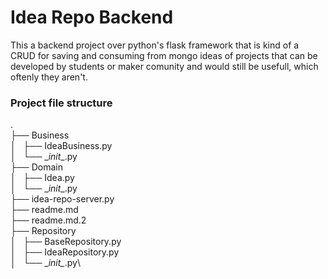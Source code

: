 # Idea Repo Backend

This a backend project over python's flask framework that is kind of a CRUD for saving and consuming from mongo ideas of projects that 
can be developed by students or maker comunity and would still be usefull, which oftenly they aren't.


### Project file structure
.\
├── Business\
│   ├── IdeaBusiness.py\
│   └── \__init__.py\
├── Domain\
│   ├── Idea.py\
│   └── \__init__.py\
├── idea-repo-server.py\
├── readme.md\
├── readme.md.2\
├── Repository\
│   ├── BaseRepository.py\
│   ├── IdeaRepository.py\
│   └── \__init\__.py\

